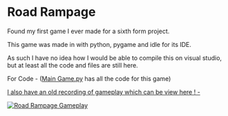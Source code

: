# Road Rampage
 
Found my first game I ever made for a sixth form project.

This game was made in with python, pygame and idle for its IDE.

As such I have no idea how I would be able to compile this on visual studio, but at least all the code and files are still here.

For Code - ([Main Game.py](https://github.com/Brad0408/Road-Rampage/blob/main/Main%20Game.py) has all the code for this game)


<ins> I also have an old recording of gameplay which can be view here ! - </ins>

[![Road Rampage Gameplay](https://i.ytimg.com/vi/OdVi3iZFPhA/maxresdefault.jpg?sqp=-oaymwEmCIAKENAF8quKqQMa8AEB-AHUBoAC4AOKAgwIABABGD8gZSgrMA8=&amp;rs=AOn4CLACg6IZiPq_h8XA0r_ISVIUzG_RLg)](https://youtu.be/OdVi3iZFPhA)
